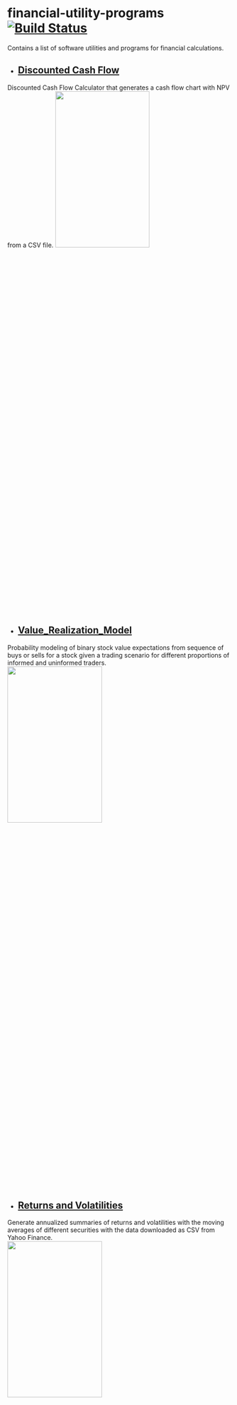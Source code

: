 # financial-utility-programs [![Build Status](https://travis-ci.com/SamSamhuns/financial-utility-programs.svg?branch=master)](https://travis-ci.com/SamSamhuns/financial-utility-programs)

Contains a list of software utilities and programs for financial calculations.
-   ## [Discounted Cash Flow](#dcf)
Discounted Cash Flow Calculator that generates a cash flow chart with NPV from a CSV file.
   <img src='https://raw.githubusercontent.com/SamSamhuns/financial-utility-programs/master/Discounted Cash Flow/cash_flow_fig.png' width='65%' height='30%'>

-   ## [Value_Realization_Model](#vrm)
Probability modeling of binary stock value expectations from sequence of buys or sells for a stock given a trading scenario for different proportions of informed and uninformed traders.
    <img src='https://raw.githubusercontent.com/SamSamhuns/financial-utility-programs/master/Value Realization Model/fig_output/high_low_prob_output.png' width='65%' height='30%'>
    
    
-   ## [Returns and Volatilities](#rav)
   Generate annualized summaries of returns and volatilities with the moving averages of different securities with the data downloaded as CSV from Yahoo Finance. </br>
    <img src='https://raw.githubusercontent.com/SamSamhuns/financial-utility-programs/master/Return and Volatilities/security_returns.png' width='65%' height='30%'>
   
## Prerequisites
Python 3.5.0 or later.

## Installing
Virtual environment packages with `virtualenv` or `anaconda` are recommended for both Windows and Linux/BSD based systems.

### Linux/BSD

After cloning the repository, install the required python packages using pip.
```git
git clone https://github.com/SamSamhuns/financial-utility-programs
pip install -r requirements.txt
```
### Windows

Download a copy of this <a href='https://github.com/SamSamhuns/financial-utility-programs'>github repository. </a>
Two options are available after this:

-   <a href='https://www.anaconda.com/download/#macos'>`Anaconda`</a> is recommended for Windows system.
Use the following command in the anaconda prompt to install modules from requirements.txt.
`conda install --yes --file requirements.txt`

-   Install <a href='https://www.python.org/downloads/'>`python`</a> and add it to your `PATH` system variable. Then install the <a  href='https://github.com/BurntSushi/nfldb/wiki/Python-&-pip-Windows-installation'>`pip`</a> package.                The `pip install -r requirements.txt` command now be used in the command prompt.

## Running the scripts

Individual instructions for running the utility scripts are also present inside each python file. 
The instructions are equivalent for both Windows and Linux/BSD systems given that python has been added to the PATH system variable in Windows systems.

In Unix, Linux and other BSD based systems, use the following command in the bash shell to ensure python file is exeutable.
```
chmod u+x python_script.py
```

### DCF
The CSV file name must entered as the first command line argument for the DCF calculation to work.
```
python3 main_DCF.py <yearly_discount_rate> <name_of_csv_file.csv>
```
A cash_flow_fig_png file will be generated that contains the cash flow diagram.

### VRM 
<p>
The Value Realization Model uses a simple model to predict the probability of a high value or a low value for a stock given the sequence of buys(asks being lifted) or sells(bids being hit).        
The script will prompt the user to enter a sequence of buy(s)/sell(s) like `bbssbs` or `BSBSBB`. And to enter the proportion of informed traders assumed to be present in the market.
</p>

Buy/sell sequences can also be entered through a text file containing these sequences as the first command line argument to the script_name.

```
python3 main_VRM.py <OPTIONAL-buy-sell-sequence.txt>
```

### RAV
<p>
The Returns and Volatilities model takes security returns data imported from the Yahoo Finance API or downloaded from Yahoo Finance as a CSV file. The returns can be download from Yahoo Finance or the `get_return_RAV.py` script can be used to directly download the return data in CSV. 
</p>
To download the CSV returns file using a script.

```
python get_returns_RAV.py <ticker_symbol>
```

To generate a summary of the returns and volatilities with their annualized calculations.

```
python main_RAV.py returns.csv
```

The returns.csv file must be in the same format downloaded from the <a href='https://finance.yahoo.com/quote/%5EGSPC/history?p=%5EGSPC'>Yahoo Finance historical prices section.</a></br>
CSV file format `Date, Open, High, Low, Close, Adj Close, Volume`


### Built With

-   [Python 3.6](https://www.python.org/downloads/release/python-360/) - The Programming tool used

### Versioning

Version tracked directly with Git

### Authors

-   **Samridha Shrestha**

### License

This project is licensed under the Apache 2.0 License - see the [License.md](License.md) file for details

### Acknowledgments

-   Python open source libraries
-   <a href='http://people.stern.nyu.edu/jhasbrou/'>Joel Hasbrouck</a>, NYU Stern Principles of Securities Trading, FINC-UB.0049, Spring 201. 

### Contributing [![contributions welcome](https://img.shields.io/badge/contributions-welcome-brightgreen.svg?style=flat)](https://github.com/dwyl/esta/issues)
